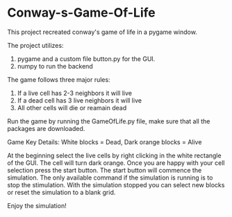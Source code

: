 # Conway-s-Game-Of-Life

This project recreated conway's game of life in a pygame window. 

The project utilizes:
1) pygame and a custom file button.py for the GUI. 
2) numpy to run the backend 

The game follows three major rules:
1) If a live cell has 2-3 neighbors it will live
2) If a dead cell has 3 live neighbors it will live
3) All other cells will die or reamain dead

Run the game by running the GameOfLife.py file, make sure that all the packages are downloaded.

Game Key Details: White blocks = Dead, Dark orange blocks = Alive

At the beginning select the live cells by right clicking in the white rectangle of the GUI. The cell will turn dark orange. Once you are happy with your cell selection press the start button. The start button will commence the simulation. The only available command if the simulation is running is to stop the stimulation. With the simulation stopped you can select new blocks or reset the simulation to a blank grid.

Enjoy the simulation!
